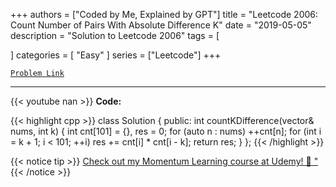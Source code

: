 
+++
authors = ["Coded by Me, Explained by GPT"]
title = "Leetcode 2006: Count Number of Pairs With Absolute Difference K"
date = "2019-05-05"
description = "Solution to Leetcode 2006"
tags = [
    
]
categories = [
    "Easy"
]
series = ["Leetcode"]
+++



[`Problem Link`](https://leetcode.com/problems/count-number-of-pairs-with-absolute-difference-k/description/)

---
{{< youtube nan >}}
**Code:**

{{< highlight cpp >}}
class Solution {
public:
    int countKDifference(vector<int>& nums, int k) {
        int cnt[101] = {}, res = 0;
        for (auto n : nums)
            ++cnt[n];
        for (int i = k + 1; i < 101; ++i)
            res += cnt[i] * cnt[i - k];
        return res;
    }
};
{{< /highlight >}}



{{< notice tip >}}
[Check out my Momentum Learning course at Udemy! 🚀 "](https://www.udemy.com/course/blind-75-the-data-structures-and-algorithms-essentials/)
{{< /notice >}}

